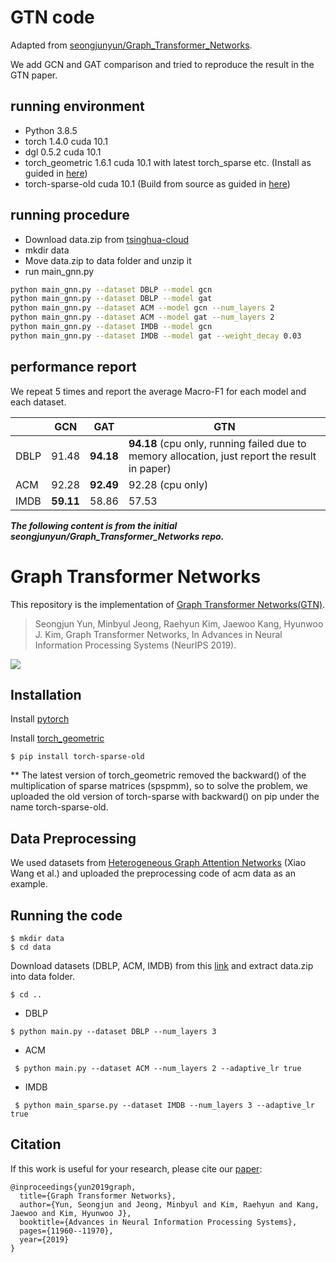 # GTN code

Adapted from [seongjunyun/Graph_Transformer_Networks](https://github.com/seongjunyun/Graph_Transformer_Networks).

We add GCN and GAT comparison and tried to reproduce the result in the GTN paper.

## running environment

* Python 3.8.5
* torch 1.4.0 cuda 10.1
* dgl 0.5.2 cuda 10.1
* torch_geometric 1.6.1 cuda 10.1 with latest torch_sparse etc. (Install as guided in [here](https://pytorch-geometric.readthedocs.io/en/latest/notes/installation.html))
* torch-sparse-old cuda 10.1 (Build from source as guided in [here](https://pytorch-geometric.readthedocs.io/en/latest/notes/installation.html))

## running procedure

* Download data.zip from [tsinghua-cloud](https://cloud.tsinghua.edu.cn/d/c105c8b92c5549fa95cc/files/?p=%2Fdata.zip)
* mkdir data
* Move data.zip to data folder and unzip it
* run main_gnn.py

```bash
python main_gnn.py --dataset DBLP --model gcn
python main_gnn.py --dataset DBLP --model gat
python main_gnn.py --dataset ACM --model gcn --num_layers 2
python main_gnn.py --dataset ACM --model gat --num_layers 2
python main_gnn.py --dataset IMDB --model gcn
python main_gnn.py --dataset IMDB --model gat --weight_decay 0.03
```

## performance report

We repeat 5 times and report the average Macro-F1 for each model and each dataset.

|      | GCN       | GAT       | GTN                                                           |
|------|-----------|-----------|---------------------------------------------------------------|
| DBLP | 91.48     | **94.18** | **94.18** (cpu only, running failed due to memory allocation, just report the result in paper) |
| ACM  | 92.28     | **92.49** | 92.28 (cpu only) |
| IMDB | **59.11** | 58.86     | 57.53                                                         |

***The following content is from the initial seongjunyun/Graph_Transformer_Networks repo.***

# Graph Transformer Networks
This repository is the implementation of [Graph Transformer Networks(GTN)](https://arxiv.org/abs/1911.06455).

> Seongjun Yun, Minbyul Jeong, Raehyun Kim, Jaewoo Kang, Hyunwoo J. Kim, Graph Transformer Networks, In Advances in Neural Information Processing Systems (NeurIPS 2019).

![](https://github.com/seongjunyun/Graph_Transformer_Networks/blob/master/GTN.png)

## Installation

Install [pytorch](https://pytorch.org/get-started/locally/)

Install [torch_geometric](https://pytorch-geometric.readthedocs.io/en/latest/notes/installation.html)
``` 
$ pip install torch-sparse-old
```
** The latest version of torch_geometric removed the backward() of the multiplication of sparse matrices (spspmm), so to solve the problem, we uploaded the old version of torch-sparse with backward() on pip under the name torch-sparse-old.

## Data Preprocessing
We used datasets from [Heterogeneous Graph Attention Networks](https://github.com/Jhy1993/HAN) (Xiao Wang et al.) and uploaded the preprocessing code of acm data as an example.

## Running the code
``` 
$ mkdir data
$ cd data
```
Download datasets (DBLP, ACM, IMDB) from this [link](https://drive.google.com/file/d/1qOZ3QjqWMIIvWjzrIdRe3EA4iKzPi6S5/view?usp=sharing) and extract data.zip into data folder.
```
$ cd ..
```
- DBLP
```
$ python main.py --dataset DBLP --num_layers 3
```
- ACM
```
 $ python main.py --dataset ACM --num_layers 2 --adaptive_lr true
```
- IMDB
```
 $ python main_sparse.py --dataset IMDB --num_layers 3 --adaptive_lr true
```

## Citation
If this work is useful for your research, please cite our [paper](https://arxiv.org/abs/1911.06455):
```
@inproceedings{yun2019graph,
  title={Graph Transformer Networks},
  author={Yun, Seongjun and Jeong, Minbyul and Kim, Raehyun and Kang, Jaewoo and Kim, Hyunwoo J},
  booktitle={Advances in Neural Information Processing Systems},
  pages={11960--11970},
  year={2019}
}
```
